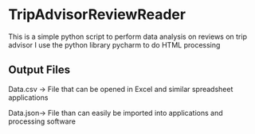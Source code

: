 # TripAdvisorReviewReader

This is a simple python script to perform data analysis on reviews on trip advisor
I use the python library pycharm to do HTML processing

## Output Files

Data.csv -> File that can be opened in Excel and similar spreadsheet applications

Data.json-> File than can easily be imported into applications and processing software